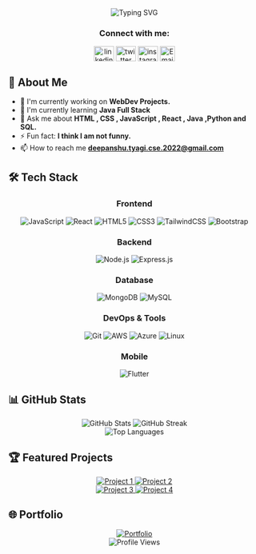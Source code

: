 

<div align="center">
  <img src="https://readme-typing-svg.herokuapp.com?font=Fira+Code&size=27&duration=3000&pause=1000&color=2E97F7&center=true&vCenter=true&width=435&lines=Hi+%F0%9F%91%8B%2C+I'm+Deepanshu+Tyagi;A+Passionate+Developer;Welcome+to+my+Profile!" alt="Typing SVG" />
</div>

<h3 align="center">Connect with me:</h3>
<p align="center">
  <a href="https://linkedin.com/in/golu-tyagi" target="blank"><img align="center" src="https://raw.githubusercontent.com/rahuldkjain/github-profile-readme-generator/master/src/images/icons/Social/linked-in-alt.svg" alt="linkedin" height="30" width="40" /></a>
  <a href="https://twitter.com/tyagigolu02" target="blank"><img align="center" src="https://raw.githubusercontent.com/rahuldkjain/github-profile-readme-generator/master/src/images/icons/Social/twitter.svg" alt="twitter" height="30" width="40" /></a>
  <a href="https://instagram.com/tyagigolu02" target="blank"><img align="center" src="https://raw.githubusercontent.com/rahuldkjain/github-profile-readme-generator/master/src/images/icons/Social/instagram.svg" alt="instagram" height="30" width="40" /></a>
  <a href="mailto:tyagigolu02@gmail.com"><img align="center" src="https://img.shields.io/badge/Email-D14836?style=for-the-badge&logo=gmail&logoColor=white" alt="Email" height="30"/></a>
</p>

## 💫 About Me
- 🔭 I'm currently working on **WebDev Projects.**
- 🌱 I'm currently learning **Java Full Stack**
- 💬 Ask me about **HTML , CSS , JavaScript , React , Java ,Python and SQL.**
- ⚡ Fun fact: **I think I am not funny.**
-  📫 How to reach me **deepanshu.tyagi.cse.2022@gmail.com**

## 🛠️ Tech Stack

<div align="center">
  
  ### Frontend
  ![JavaScript](https://img.shields.io/badge/javascript-%23323330.svg?style=for-the-badge&logo=javascript&logoColor=%23F7DF1E)
  ![React](https://img.shields.io/badge/react-%2320232a.svg?style=for-the-badge&logo=react&logoColor=%2361DAFB)
  ![HTML5](https://img.shields.io/badge/html5-%23E34F26.svg?style=for-the-badge&logo=html5&logoColor=white)
  ![CSS3](https://img.shields.io/badge/css3-%231572B6.svg?style=for-the-badge&logo=css3&logoColor=white)
  ![TailwindCSS](https://img.shields.io/badge/tailwindcss-%2338B2AC.svg?style=for-the-badge&logo=tailwind-css&logoColor=white)
  ![Bootstrap](https://img.shields.io/badge/bootstrap-%238511FA.svg?style=for-the-badge&logo=bootstrap&logoColor=white)
  
  ### Backend
  ![Node.js](https://img.shields.io/badge/node.js-6DA55F?style=for-the-badge&logo=node.js&logoColor=white)
  ![Express.js](https://img.shields.io/badge/express.js-%23404d59.svg?style=for-the-badge&logo=express&logoColor=%2361DAFB)
  
  ### Database
  ![MongoDB](https://img.shields.io/badge/MongoDB-%234ea94b.svg?style=for-the-badge&logo=mongodb&logoColor=white)
  ![MySQL](https://img.shields.io/badge/mysql-%2300f.svg?style=for-the-badge&logo=mysql&logoColor=white)
  
  ### DevOps & Tools
  ![Git](https://img.shields.io/badge/git-%23F05033.svg?style=for-the-badge&logo=git&logoColor=white)
  ![AWS](https://img.shields.io/badge/AWS-%23FF9900.svg?style=for-the-badge&logo=amazon-aws&logoColor=white)
  ![Azure](https://img.shields.io/badge/azure-%230072C6.svg?style=for-the-badge&logo=microsoftazure&logoColor=white)
  ![Linux](https://img.shields.io/badge/Linux-FCC624?style=for-the-badge&logo=linux&logoColor=black)
  
  ### Mobile
  ![Flutter](https://img.shields.io/badge/Flutter-%2302569B.svg?style=for-the-badge&logo=Flutter&logoColor=white)
  
</div>

## 📊 GitHub Stats

<div align="center">
  <img src="https://github-readme-stats.vercel.app/api?username=tyagigolu02&show_icons=true&theme=tokyonight" alt="GitHub Stats" />
  <img src="https://github-readme-streak-stats.herokuapp.com/?user=tyagigolu02&theme=tokyonight" alt="GitHub Streak" />
</div>

<div align="center">
  <img src="https://github-readme-stats.vercel.app/api/top-langs/?username=tyagigolu02&layout=compact&theme=tokyonight" alt="Top Languages" />
</div>

## 🏆 Featured Projects

<div align="center">
  <a href="https://github.com/tyagigolu02/project-1">
    <img src="https://github-readme-stats.vercel.app/api/pin/?username=tyagigolu02&repo=project-1&theme=tokyonight" alt="Project 1" />
  </a>
  <a href="https://github.com/tyagigolu02/project-2">
    <img src="https://github-readme-stats.vercel.app/api/pin/?username=tyagigolu02&repo=project-2&theme=tokyonight" alt="Project 2" />
  </a>
</div>

<div align="center">
  <a href="https://github.com/tyagigolu02/project-3">
    <img src="https://github-readme-stats.vercel.app/api/pin/?username=tyagigolu02&repo=project-3&theme=tokyonight" alt="Project 3" />
  </a>
  <a href="https://github.com/tyagigolu02/project-4">
    <img src="https://github-readme-stats.vercel.app/api/pin/?username=tyagigolu02&repo=project-4&theme=tokyonight" alt="Project 4" />
  </a>
</div>

## 🌐 Portfolio

<div align="center">
  <a href="https://yourportfolio.com">
    <img src="https://img.shields.io/badge/Portfolio-255E63?style=for-the-badge&logo=About.me&logoColor=white" alt="Portfolio" />
  </a>
</div>

<div align="center">
  <img src="https://komarev.com/ghpvc/?username=tyagigolu02&style=flat-square&color=blue" alt="Profile Views" />
</div>



